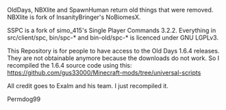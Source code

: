 OldDays, NBXlite and SpawnHuman return old things that were removed.
NBXlite is fork of InsanityBringer's NoBiomesX.

SSPC is a fork of simo_415's Single Player Commands 3.2.2.
Everything in src/client/spc, bin/spc-* and bin-old/spc-* is licenced under GNU LGPLv3.

This Repository is for people to have access to the Old Days 1.6.4 releases.
They are not obtainable anymore because the downloads do not work.
So I recompiled the 1.6.4 source code using this: https://github.com/gus33000/Minecraft-mods/tree/universal-scripts

All credit goes to Exalm and his team. I just recompiled it.

Permdog99